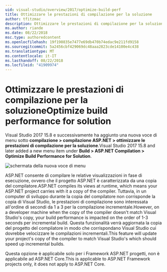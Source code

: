 ```yaml
---
uid: visual-studio/overview/2017/optimize-build-perf
title: Ottimizzare le prestazioni di compilazione per la soluzione
author: tfitzmac
description: Ottimizzare le prestazioni di compilazione per la soluzione
ms.author: riande
ms.date: 08/22/2018
msc.type: authoredcontent
ms.openlocfilehash: 19f190835e7477e69db470b74edac9e211fd9158
ms.sourcegitcommit: 5a2456cbf429069dc48aaa2823cde14100e4c438
ms.translationtype: MT
ms.contentlocale: it-IT
ms.lasthandoff: 08/22/2018
ms.locfileid: "41909974"
---
```

# <a name="optimize-build-performance-for-solution"></a><span data-ttu-id="f2269-103">Ottimizzare le prestazioni di compilazione per la soluzione</span><span class="sxs-lookup"><span data-stu-id="f2269-103">Optimize build performance for solution</span></span>
<span data-ttu-id="f2269-104">Visual Studio 2017 15.8 e successivamente ha aggiunto una nuova voce di menu sotto **compilazione > compilazione ASP.NET > ottimizzare le prestazioni di compilazione per la soluzione**.</span><span class="sxs-lookup"><span data-stu-id="f2269-104">Visual Studio 2017 15.8 and later added a new menu item under **Build > ASP.NET Compilation > Optimize Build Performance for Solution**.</span></span>

![schermata della nuova voce di menu](optimize-build-perf/_static/optimize-build-performance-for-solution.png)

<span data-ttu-id="f2269-106">ASP.NET consente di compilare le relative visualizzazioni in fase di esecuzione, ovvero che il progetto ASP.NET è caratterizzata da una copia del compilatore.</span><span class="sxs-lookup"><span data-stu-id="f2269-106">ASP.NET compiles its views at runtime, which means your ASP.NET project carries with it a copy of the compiler.</span></span> <span data-ttu-id="f2269-107">Tuttavia, in un computer di sviluppo durante la copia del compilatore non corrisponde la copia di Visual Studio, le prestazioni di compilazione sono interessata all'ordine di secondi da 1 a 3 per la compilazione incrementale.</span><span class="sxs-lookup"><span data-stu-id="f2269-107">However, on a developer machine when the copy of the compiler doesn't match Visual Studio's copy, your build performance is impacted on the order of 1-3 seconds per incremental build.</span></span> <span data-ttu-id="f2269-108">Questa funzionalità verrà aggiornata la copia del progetto del compilatore in modo che corrispondano Visual Studio cui dovrebbe velocizzare le compilazioni incrementali.</span><span class="sxs-lookup"><span data-stu-id="f2269-108">This feature will update your project's copy of the compiler to match Visual Studio's which should speed up incremental builds.</span></span>

<span data-ttu-id="f2269-109">Questa opzione è applicabile solo per i Framework ASP.NET progetti, non è applicabile ad ASP.NET Core.</span><span class="sxs-lookup"><span data-stu-id="f2269-109">This is applicable to ASP.NET Framework projects only, it does not apply to ASP.NET Core.</span></span>
